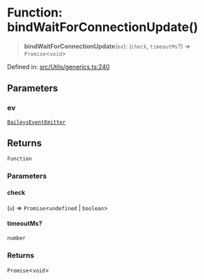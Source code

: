 # Function: bindWaitForConnectionUpdate()

> **bindWaitForConnectionUpdate**(`ev`): (`check`, `timeoutMs`?) => `Promise`\<`void`\>

Defined in: [src/Utils/generics.ts:240](https://github.com/Fokusdotid/bail/blob/a029a4f9908cd3806112e8438f5a31dda1376b84/src/Utils/generics.ts#L240)

## Parameters

### ev

[`BaileysEventEmitter`](../interfaces/BaileysEventEmitter.md)

## Returns

`Function`

### Parameters

#### check

(`u`) => `Promise`\<`undefined` \| `boolean`\>

#### timeoutMs?

`number`

### Returns

`Promise`\<`void`\>
